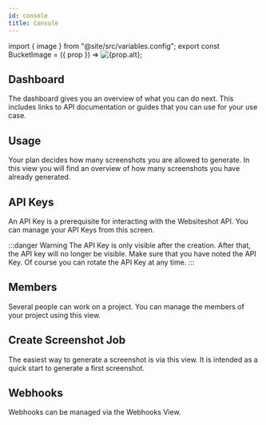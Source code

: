 ```yaml
---
id: console
title: Console
---
```


import { image } from "@site/src/variables.config";
export const BucketImage = ({ prop }) => <img src={prop.src} alt={prop.alt} />;

## Dashboard

The dashboard gives you an overview of what you can do next. This includes links to API documentation or guides that you can use for your use case.

<BucketImage prop={image.app.dashboard}></BucketImage>

## Usage

Your plan decides how many screenshots you are allowed to generate. In this view you will find an overview of how many screenshots you have already generated.

<BucketImage prop={image.app.usage}></BucketImage>

## API Keys

An API Key is a prerequisite for interacting with the Websiteshot API. You can manage your API Keys from this screen.

:::danger Warning
The API Key is only visible after the creation. After that, the API key will no longer be visible. Make sure that you have noted the API Key. Of course you can rotate the API Key at any time.
:::

<BucketImage prop={image.app.apikeys}></BucketImage>

## Members

Several people can work on a project. You can manage the members of your project using this view.

<BucketImage prop={image.app.members}></BucketImage>

## Create Screenshot Job

The easiest way to generate a screenshot is via this view. It is intended as a quick start to generate a first screenshot.

<BucketImage prop={image.app.create}></BucketImage>

## Webhooks

Webhooks can be managed via the Webhooks View.

<BucketImage prop={image.app.webhooks}></BucketImage>
